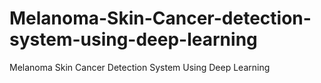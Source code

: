 # Melanoma-Skin-Cancer-detection-system-using-deep-learning
Melanoma Skin Cancer Detection System Using Deep Learning

